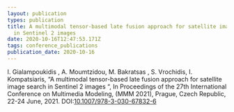```yaml
---
layout: publication
types: publication
title: A multimodal tensor-based late fusion approach for satellite image search
  in Sentinel 2 images
date: 2020-10-16T12:47:53.171Z
tags: conference_publications
publication_date: 2020-10-16
---
```

<!--StartFragment-->

I. Gialampoukidis , A. Moumtzidou, M. Bakratsas , S. Vrochidis, I. Kompatsiaris, “A multimodal tensor-based late fusion approach for satellite image search in Sentinel 2 images “, In Proceedings of the 27th International Conference on Multimedia Modeling, (MMM 2021), Prague, Czech Republic, 22-24 June, 2021. DOI:[10.1007/978-3-030-67832-6](http://dx.doi.org/10.1007/978-3-030-67832-6)

<!--EndFragment-->